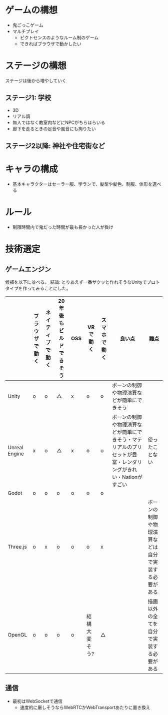 # ゲームの構想
- 鬼ごっこゲーム
- マルチプレイ
	- ピクトセンスのようなルーム制のゲーム
	- できればブラウザで動かしたい

# ステージの構想

ステージは後から増やしていく

## ステージ1: 学校
- 3D
- リアル調
- 無人ではなく教室内などにNPCがちらほらいる
- 廊下を走るときの足音や風音にも拘りたい

## ステージ2以降: 神社や住宅街など

# キャラの構成
- 基本キャラクターはセーラー服、学ランで、髪型や髪色、制服、体形を選べる

# ルール
- 制限時間内で鬼だった時間が最も長かった人が負け

# 技術選定

## ゲームエンジン

候補を以下に並べる。
結論: とりあえず一番サクッと作れそうなUnityでプロトタイプを作ってみることにした。

| | ブラウザで動く | ネイティブで動く | 20年後もビルドできそう | OSS | VRで動く | スマホで動く | 良い点 | 難点 |
| ---- | ---- | ---- | ---- | ---- | ---- | ---- | ---- | ---- |
| Unity | o | o | △ | x | o | o | ボーンの制御や物理演算などが簡単にできそう |  |
| Unreal Engine | x | o | △ | x | o | o | ボーンの制御や物理演算などが簡単にできそう・マテリアルのプリセットが豊富・レンダリングがきれい・Nationがすごい | 使ったことない |
| Godot | o | o | o | o | o | o |  |  |
| Three.js | o | x | o | o | o | x |  | ボーンの制御や物理演算などは自分で実装する必要がある |
| OpenGL | o | o | o | o | 結構大変そう? | △ |  | 描画以外の全てを自分で実装する必要がある |

## 通信

- 最初はWebSocketで通信
	- 速度的に厳しそうならWebRTCかWebTransportあたりに置き換え
